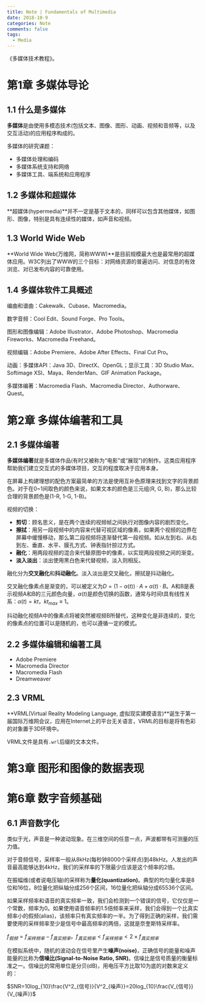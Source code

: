 ```yaml
---
title: Note | Fundamentals of Multimedia
date: 2018-10-9
categories: Note
comments: false
tags:
  - Media
---
```


《多媒体技术教程》。

<!-- more -->

# 第1章 多媒体导论

## 1.1 什么是多媒体

**多媒体**是由使用多模态技术(包括文本、图像、图形、动画、视频和音频等，以及交互活动)的应用程序构成的。

多媒体的研究课题：

* 多媒体处理和编码
* 多媒体系统支持和网络
* 多媒体工具、端系统和应用程序

## 1.2 多媒体和超媒体

**超媒体(hypermedia)**并不一定是基于文本的，同样可以包含其他媒体，如图形、图像，特别是具有连续性的媒体，如声音和视频。

## 1.3 World Wide Web

**World Wide Web(万维网，简称WWW)**是目前规模最大也是最常用的超媒体应用。W3C列出了WWW的三个目标：对网络资源的普遍访问、对信息的有效浏览、对已发布内容的可靠使用。

## 1.4 多媒体软件工具概述

编曲和谱曲：Cakewalk、Cubase、Macromedia。

数字音频：Cool Edit、Sound Forge、Pro Tools。

图形和图像编辑：Adobe Illustrator、Adobe Photoshop、Macromedia Fireworks、Macromedia Freehand。

视频编辑：Adobe Premiere、Adobe After Effects、Final Cut Pro。

动画：多媒体API：Java 3D、DirectX、OpenGL；显示工具：3D Studio Max、Softimage XSI、Maya、RenderMan、GIF Animation Package。

多媒体编著：Macromedia Flash、Macromedia Director、Authorware、Quest。

# 第2章 多媒体编著和工具

## 2.1 多媒体编著

**多媒体编著**就是多媒体作品(有时又被称为“电影”或“展现”)的制作。这类应用程序帮助我们建立交互式的多媒体项目，交互的程度取决于应用本身。

在屏幕上构建理想的配色方案最简单的方法是使用互补色原理来找到文字的背景颜色。对于在0~1间取色的颜色来说，如果文本的颜色是三元组(R, G, B)，那么比较合理的背景颜色是(1-R, 1-G, 1-B)。

视频的切换：

* **剪切**：顾名思义，是在两个连续的视频帧之间执行对图像内容的剧烈变化。
* **擦拭**：用另一段视频中的内容来代替可视区域的像素，如果两个视频的边界在屏幕中缓慢移动，那么第二段视频将逐渐替代第一段视频。如从左到右、从右到左、垂直、水平、膜孔方式、钟表指针掠过方式。
* **融化**：用两段视频的混合来代替原图中的像素，以实现两段视频之间的渐变。
* **淡入淡出**：淡出使用黑白色来代替视频，淡入则相反。

融化分为**交叉融化**和**抖动融化**。淡入淡出是交叉融化，擦拭是抖动融化。

交叉融化像素点是渐变的，可以被定义为$D=(1-\alpha(t))·A+\alpha(t)·B$。A和B是表示视频A和B的三元颜色向量，$\alpha(t)$是颜色切换的函数，通常与时间t具有线性关系：$\alpha(t)=kt，kt_{max} \equiv 1$。

抖动融化视频A中的像素点将被突然被视频B所替代，这种变化是非连续的，变化的像素点的位置可以是随机的，也可以遵循一定的模式。

## 2.2 多媒体编辑和编著工具

* Adobe Premiere
* Macromedia Director
* Macromedia Flash
* Dreamweaver

## 2.3 VRML

**VRML(Virtual Reality Modeling Language, 虚拟现实建模语言)**诞生于第一届国际万维网会议，应用在Internet上的平台无关语言，VRML的目标是将有色彩的对象置于3D环境中。

VRML文件是具有`.wrl`后缀的文本文件。

# 第3章 图形和图像的数据表现







# 第6章 数字音频基础

## 6.1 声音数字化

类似于光，声音是一种波动现象。在三维空间的任意一点，声波都带有可测量的压力值。

对于音频信号，采样率一般从8kHz(每秒钟8000个采样点)到48kHz。人发出的声音最高能够达到4kHz，我们的采样率的下限最少应该是这个频率的2倍。

在振幅维(或者说电压轴)的采样称为**量化(quantization)**。典型的均匀量化率是8位和16位，8位量化把纵轴分成256个区间，16位量化把纵轴分成65536个区间。

如果采样频率和语音的真实频率一致，我们会检测到一个错误的信号，它仅仅是一个常数，频率为0。如果使用语音频率的1.5倍频率来采样，我们会得到一个比真实频率小的假频(alias)，该频率只有真实频率的一半。为了得到正确的采样，我们需要使用的采样频率至少是信号中最高频率的两倍，这就是奈奎斯特采样率。

$f_{假频}=f_{采样频率}-f_{真实频率}，f_{真实频率} < f_{采样频率} < 2 \times f_{真实频率}$

在模拟系统中，随机的波动会在信号里产生**噪声(noise)**，正确信号的能量和噪声能量的比称为**信噪比(Signal-to-Noise Ratio, SNR)**。信噪比是信号质量的衡量标准之一。信噪比的常用单位是分贝(dB)，用电压平方比取10为底的对数来定义的：

$SNR=10log_{10}\frac{V^2_{信号}}{V^2_{噪声}}=20log_{10}\frac{V_{信号}}{V_{噪声}}$







